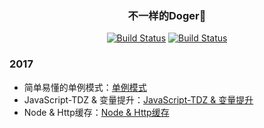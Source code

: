 <h3 align="center">不一样的Doger🐶</h3>

<p align="center">
   <a href=""><img id="like" src="https://img.shields.io/badge/掘金-755喜欢-blue.svg" alt="Build Status"></a>
   <a href=""><img id="read" src="https://img.shields.io/badge/掘金-1.93k阅读-blue.svg" alt="Build Status"></a>
  </p>
  
### 2017
  
 - 简单易懂的单例模式：[单例模式](https://juejin.im/post/5920fe8844d904006cc24e1f)
 - JavaScript-TDZ & 变量提升：[JavaScript-TDZ & 变量提升](https://github.com/renjie1996/Doger-FrontEnd-Blog/issues/1)
 - Node & Http缓存：[Node & Http缓存](https://github.com/renjie1996/Doger-FrontEnd-Blog/issues/2)

